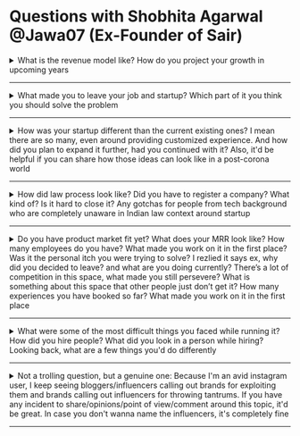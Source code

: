 # Questions with Shobhita Agarwal @Jawa07 (Ex-Founder of Sair)

<details>

<summary>What is the revenue model like? How do you project your growth in upcoming years</summary>

The revenue model is percentage per booking (typically 13-17%). Over the next year, we were also going to provide chargeable SAAS platforms for travel agents and travel influencers, like a 3 way collaborative product offering logistics, experience creation and customer acquisition.

</details>

---

<details>

<summary>What made you to leave your job and startup? Which part of it you think you should solve the problem</summary>

Had been planning to startup for a while, had done some part time gigs earlier. In March 2019, I made a goal that I want to finally do a full time startup before end of 2019. So, I started meeting people, met a lot of them, hackled many brains, pestered many people including Nilesh Trivedi. Somewhere in July, I was introduced to my cofounder through common social circles, we had similar interests and motivation to invest our effort and time for the next 5-6 years into it. So, we got together, chalked the plan out, hired people and launched the MVP in November.

I left my job with calculated risks:

- was financially comfortable to skip salary for a while
- was extremely motivated at that point of time(this is very imp - motivation comes in spurts and you need to catch it when it comes by)
- had the right set of network with people who had done successful startups so we could easily leverage the available help
- had investor interest (from VC and colleagues and friends)
- was confident of landing a job if it didn't work out.

> What part of it (the motivation) made you think that you’d be the right person to solve the problem (that your startup is addressing). AKA, why that specific problem.

We started up thinking about a particular problem and a larger domain space for market size. We calculated that travel is a 100B\$ (dont recall the exact number) market space. In order to build a long term business, the market size and the domain made sense and excited me. Plus, I wanted to build something in the B2C space so that aligned as well

</details>

---

<details>

<summary>How was your startup different than the current existing ones? I mean there are so many, even around providing customized experience. And how did you plan to expand it further, had you continued with it? Also, it'd be helpful if you can share how those ideas can look like in a post-corona world</summary>

We were building a white labelled travel experience platform similar to `klook.com` leveraging the travel influencer network for creativity and meesho model for customer acquisition. There is no big enough platform where I can go and book travel experiences, I have heavily used `getyourguide.com` when I travelled to Europe and `klook.com` when I travelled to Thailand. We do not have a large scale trusted brand like that for Indian experiences. A foreign traveller coming in India is dependent on less informed travel agents or their hotel desk or tripadvisor. Tripadvisor is an affliate platform, it does not guarantee QOS (Quality of Service), its analogous to how a marketplace is different from a shop. We were building a branded shop.

The other differences lied in the approach and metrics. One of the challenges in travel is high CAC (Cost of Customer Acquisition), typically 2-3K INR. We were trying to reduce it through different ways of customer acquisition - meesho model was working very well for us. We had some more experimental models WIP.
The long term plan was to create a 3 way ecosystem to enable all stakeholders to make money in it.

1. Creators (travel influencers, part time enthusiasts, guides, hikers etc)
2. Logistics (travel agents, transportation, hotels etc)
3. Sellers (neighbourhood people, friends, colleagues who will get us customers for a small cut)

**Post corona world**:
The same plan/idea will work in a long term timeline (>2 years)
In shorter timeline, staycations and less frequented destinations will work. Group activities, shared economy will not work. Our idea was more around collaborative ecosystem so it will be difficult to get a lot of revenue with it in the shorter timeline.

</details>

---

<details>

<summary>How did law process look like? Did you have to register a company? What kind of? Is it hard to close it? Any gotchas for people from tech background who are completely unaware in Indian law context around startup</summary>

Yes, we registered a company under travel category. It was a quick process, we hired a consultant to help us.

For people from tech background - If you do not understand finances and do not know how to interpret multiple page documents and agreements, hire a credible consultant (preferably someone who has worked with startups before) because you will be signing a lot of documents and you do not want to sign anything unknowingly.

</details>

---

<details>

<summary>Do you have product market fit yet? What does your MRR look like? How many employees do you have? What made you work on it in the first place? Was it the personal itch you were trying to solve? I rezlied it says ex, why did you decided to leave? and what are you doing currently? There’s a lot of competition in this space, what made you still persevere? What is something about this space that other people just don’t get it? How many experiences you have booked so far? What made you work on it in the first place</summary>

I answered this in detail in one of the above questions but in short, I was excited by the B2C space and travel domain (I love travelling).

> why did you decided to leave ?

Somewhere in March when we started getting booking cancellations due to Covid, we initially thought it was a temporary problem and had drafted some plans for company survival (focus on product stability) but soon we realised that covid wasn't going anywhere soon. We had funds to last for a few months but it wasn't long enough to get past covid. So for survival, we decided to pivot. When we started discussing on new ideas, we naturally gravitated towards social commerce since we already had meesho model going on for travel.
I took a step back and rethought what I wanted to do in the long term. I left because
If I have to restart from scratch, I do not want to do a ops heavy business. I want to build a SAAS product instead.
My cofounder and I had very different working style and we weren't completely compatible which I realised after working together for a while.

> what are you doing currently?

- Exploring opportunities in IC role
- Reflecting on the roller coaster ride I had in the last few months
- Reprioritising stuff in life

> There’s a lot of competition in this space, what made you still persevere?

Have answered about the idea in detail in one of the questions above

> What is something about this space that other people just don’t get it

Many people don't get that: Quality of travel experiences can be quantified

> How many experiences you have booked so far?

roughly about 150

> Do you still have the stocks of ex company with you?

when VC invests in your company, they typically add a one year cliff clause. so, no

</details>

---

<details>

<summary>What were some of the most difficult things you faced while running it? How did you hire people? What did you look in a person while hiring? Looking back, what are a few things you'd do differently</summary>

**Most difficult things**:

- Hiring talented people, especially devs (the conversion ratio is 2/100)
- Building a team from nothing, making people believe in the idea and the vision, making people believe that this is the next big thing and that they should be a part of it.
- stablishing the right culture, keeping the team motivation up even when things look bleak, when all experiments fail, when nothing seems to work out. You have to keep believing in it even though you know its failing. If you don't do this, you can't keep your team together.
- Balancing between people getting burnt out and blazing fast deliveries and rollouts
- Investor relations, public relations, story telling - This is something I had never done, but had to do, was never good at it or liked it, but had to do it anyway
- My toughest personal fight was to go from being an isolated IC (who would just sit in a corner with her headphones blazing loud music and code) to a Managerial role (which involved heavy interaction, story telling, alignment, team motivation, cross functional role. I was doing everything under the hood - Being a developer + manager + product guy + marketing guy + HR + Admin + Finances + ground operations. It was exhausting.

> How did you hire people? What did you look in a person while hiring?

**Tech hiring was** -

- Role specific skillset check
- Problem solving
- System designing
- One interview with my senior product manager
- Culture fit/Motivation check round with my cofounder

**Marketing/operations hiring** -

- Testing their past experience in handling B2C operations
- Working with tools
- Managing teams
- Knowledge of models and metrics
- Culture fit round

> Looking back, what are a few things you'd do differently?

Do more research on the idea. Some of the assumptions we had made while starting up got broken soon after we started rolling out. Many metrics we had put on our deck started looking unreasonable soon enough. I will spend more effort and time in better planning and heavy research when I start up again next time. I guess my motivation had overshadowed the rationale.
Spend enough time while evaluating a cofounder/partner. I was told by many people that its better to start with a friend or an ex colleague but I didn't realize the importance of that back then. A startup is very demanding of your time, effort, mindset. It bends you out of shape. At a time like this, if you work with someone who you already know, its easier to accept their mistakes, their shortcomings (everyone has them). With an unknown person, its left to chance and luck.

- Will start small, spend more effort in consolidation before expansion.
- Will not do a operations heavy business

> I too feel hardest part is hiring the right people. Wish you luck in your future endeavours

</details>

---

<details>

<summary>Not a trolling question, but a genuine one: Because I'm an avid instagram user, I keep seeing bloggers/influencers calling out brands for exploiting them and brands calling out influencers for throwing tantrums. If you have any incident to share/opinions/point of view/comment around this topic, it'd be great. In case you don't wanna name the influencers, it's completely fine</summary>

I dont have any example of that nature. Many influencers typically work through agencies and all those hassles get encapsulated at the agency level.

</details>

---
